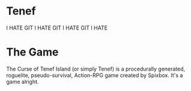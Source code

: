 # Tenef
I HATE GIT I HATE GIT I HATE GIT I HATE

# The Game
The Curse of Tenef Island (or simply Tenef) is a procedurally generated, roguelite, pseudo-survival, Action-RPG game created by Spixbox. It's a game alright.
